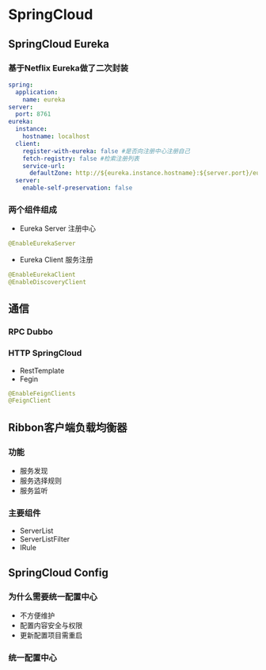 # SpringCloud

## SpringCloud Eureka

### 基于Netflix Eureka做了二次封装

``` yaml
spring:
  application:
    name: eureka
server:
  port: 8761
eureka:
  instance:
    hostname: localhost
  client:
    register-with-eureka: false #是否向注册中心注册自己
    fetch-registry: false #检索注册列表
    service-url:
      defaultZone: http://${eureka.instance.hostname}:${server.port}/eureka/
  server:
    enable-self-preservation: false
```

### 两个组件组成

- Eureka Server 注册中心

```java
@EnableEurekaServer
```

- Eureka Client 服务注册

```java
@EnableEurekaClient
@EnableDiscoveryClient
```

## 通信

### RPC Dubbo

### HTTP SpringCloud

- RestTemplate
- Fegin

```java
@EnableFeignClients
@FeignClient
```

## Ribbon客户端负载均衡器

### 功能

- 服务发现
- 服务选择规则
- 服务监听

### 主要组件

- ServerList
- ServerListFilter
- IRule


## SpringCloud Config

### 为什么需要统一配置中心

- 不方便维护
- 配置内容安全与权限
- 更新配置项目需重启

### 统一配置中心


